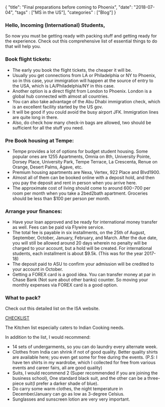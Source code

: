 {
    "title": "Final preparations before coming to Phoenix",
    "date": "2018-07-04",
    "tags" : ["MS in the US"],
    "categories" : ["Blog"]
}

### Hello, Incoming (International) Students,  

So now you must be getting ready with packing stuff and getting ready for the experience. Check out this comprehensive list of essential things to do that will help you.

###  Book flight tickets:  

* The early you book the flight tickets, the cheaper it will be.
* Usually you get connections from LA or Philadelphia or NY to Phoenix, so in this case, your immigration will happen at the source of entry to the USA, which is LA/Philadelphia/NY in this case.
* Another option is a direct flight from London to Phoenix. London is a global hub connected with almost all countries.
* You can also take advantage of the Abu Dhabi immigration check, which is an excellent facility started by the US gov.
* It will be good if you could avoid the busy airport JFK. Immigration lines are quite long in there.
* Also, do check how many check-in bags are allowed, two should be sufficient for all the stuff you need.

###  Pre Book housing at Tempe:  

* Tempe provides a lot of options for budget student housing. Some popular ones are 1255 Apartments, Omnia on 8th, University Pointe, Dorsey Place, University Park, Tempe Terrace, La Crescenta, Renue on Orange, Desert Palms, Agave, etc.
* Premium housing apartments are Nexa, Vertex, 922 Place and Blvd1900.
* Almost all of them can be booked online with a deposit hold, and then you pay the deposit and rent in person when you arrive here.
* The approximate cost of living should come to around $600-$700 per room per month when you take a 2bed2bath apartment. Groceries should be less than $100 per person per month.

###  Arrange your finances:  

* Have your loan approved and be ready for international money transfer as well. Fees can be paid via Flywire service.
* The total fee is payable in six installments, on the 25th of August, September, October, January, February, and March. After the due date, you will still be allowed around 20 days wherein no penalty will be charged to your account, but a hold will be created. For international students, each installment is about $9.5k. (This was for the year 2017-18)
* The deposit paid to ASU to confirm your admission will be credited to your account in October.
* Getting a FOREX card is a good idea. You can transfer money at par in Chase Bank (Not sure about other banks) counter. So moving your monthly expenses via FOREX card is a good option.

###  What to pack?  

Check out this detailed list on the ISA website.

[CHECKLIST](https://docs.google.com/document/d/1O2xgN6R6Eb5DNnL5Y5aXhXaykr0HB0fMjICf8ttqa6Y/preview)

The Kitchen list especially caters to Indian Cooking needs.

In addition to the list, I would recommend:

* 14 sets of undergarments, so you can do laundry every alternate week.
* Clothes from India can shrink if not of good quality. Better quality shirts are available here; you even get some for free during the events. (P.S: I have ten shirts in my wardrobe, which I collected for free from various events and career fairs, all are good quality)
* Suits, I would recommend 2 (Super recommended if you are joining the business school), One standard black suit, and the other can be a three-piece suit(I prefer a darker shade of blue).
* Do carry some warm clothes, the night temperature in December/January can go as low as 3-degree Celsius.
* Sunglasses and sunscreen lotion are very very important.
